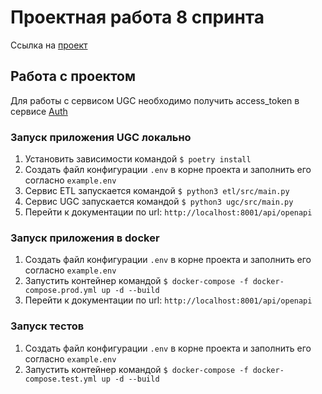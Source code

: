 # Проектная работа 8 спринта

Ссылка на [проект](https://github.com/GA10v/ugc_sprint_1)

## Работа с проектом

Для работы с сервисом UGC необходимо получить access_token в сервисе [Auth](https://github.com/GA10v/Auth_sprint_2)

### Запуск приложения UGC локально
1. Установить зависимости командой
    ```$ poetry install```
2. Создать файл конфигурации ```.env``` в корне проекта и заполнить его согласно ```example.env ```
3. Cервис ETL запускается командой
    ```$ python3 etl/src/main.py```
4. Сервис UGC запускается командой
    ```$ python3 ugc/src/main.py```
5. Перейти к документации по url: ```http://localhost:8001/api/openapi```


### Запуск приложения в docker
1. Создать файл конфигурации ```.env``` в корне проекта и заполнить его согласно ```example.env ```
2. Запустить контейнер командой
    ```$ docker-compose -f docker-compose.prod.yml up -d --build ```
3. Перейти к документации по url: ```http://localhost:8001/api/openapi```

### Запуск тестов
1. Создать файл конфигурации ```.env``` в корне проекта и заполнить его согласно ```example.env ```
2. Запустить контейнер командой
    ```$ docker-compose -f docker-compose.test.yml up -d --build```